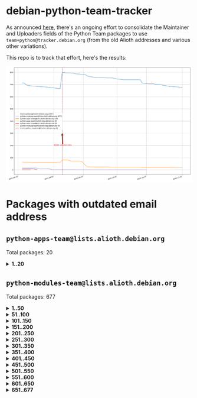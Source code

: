 # debian-python-team-tracker



As announced [here](https://lists.debian.org/debian-python/2021/08/msg00006.html), there's an ongoing effort to consolidate the Maintainer and Uploaders fields of the Python Team packages to use `team+python@tracker.debian.org` (from the old Alioth addresses and various other variations).



This repo is to track that effort, here's the results:



![Python team emails](images/python_team_emails.svg)


# Packages with outdated email address

## `python-apps-team@lists.alioth.debian.org`
Total packages: 20
<details>
<summary><b>1..20</b></summary>


| # | Package | Version |
| --- | --- | --- |
| 1 | [ctop](https://tracker.debian.org/ctop) | 1.0.0-2.1 |
| 2 | [cython](https://tracker.debian.org/cython) | 0.29.14-1 |
| 3 | [db2twitter](https://tracker.debian.org/db2twitter) | 0.6-1.1 |
| 4 | [dodgy](https://tracker.debian.org/dodgy) | 0.1.9-3 |
| 5 | [etm](https://tracker.debian.org/etm) | 3.2.30-1.1 |
| 6 | [firmware-microbit-micropython](https://tracker.debian.org/firmware-microbit-micropython) | 1.0.1-2 |
| 7 | [flatlatex](https://tracker.debian.org/flatlatex) | 0.8-1.1 |
| 8 | [freealchemist](https://tracker.debian.org/freealchemist) | 0.5-1.1 |
| 9 | [kanboard-cli](https://tracker.debian.org/kanboard-cli) | 0.0.2-1.1 |
| 10 | [lightyears](https://tracker.debian.org/lightyears) | 1.4-2 |
| 11 | [muttdown](https://tracker.debian.org/muttdown) | 0.3.4-1 |
| 12 | [pelican](https://tracker.debian.org/pelican) | 4.0.1+dfsg-1.1 |
| 13 | [pipenv](https://tracker.debian.org/pipenv) | 11.9.0-1.1 |
| 14 | [prospector](https://tracker.debian.org/prospector) | 1.1.7-2 |
| 15 | [pybik](https://tracker.debian.org/pybik) | 3.0-3.1 |
| 16 | [retweet](https://tracker.debian.org/retweet) | 0.10-1.1 |
| 17 | [sen](https://tracker.debian.org/sen) | 0.6.1-0.1 |
| 18 | [sinntp](https://tracker.debian.org/sinntp) | 1.6-1.2 |
| 19 | [smem](https://tracker.debian.org/smem) | 1.5-1.1 |
| 20 | [voltron](https://tracker.debian.org/voltron) | 0.1.7+git20200109-1.1 |
</details>

## `python-modules-team@lists.alioth.debian.org`
Total packages: 677
<details>
<summary><b>1..50</b></summary>


| # | Package | Version |
| --- | --- | --- |
| 1 | [anorack](https://tracker.debian.org/anorack) | 0.2.7-1 |
| 2 | [anosql](https://tracker.debian.org/anosql) | 1.0.1-1 |
| 3 | [appdirs](https://tracker.debian.org/appdirs) | 1.4.4-1 |
| 4 | [asn1crypto](https://tracker.debian.org/asn1crypto) | 1.4.0-1 |
| 5 | [astral](https://tracker.debian.org/astral) | 1.6.1-2 |
| 6 | [authres](https://tracker.debian.org/authres) | 1.2.0-2 |
| 7 | [automat](https://tracker.debian.org/automat) | 20.2.0-1 |
| 8 | [azure-cosmos-table-python](https://tracker.debian.org/azure-cosmos-table-python) | 1.0.5+git20191025-5 |
| 9 | [babelfish](https://tracker.debian.org/babelfish) | 0.5.4-3 |
| 10 | [bdist-nsi](https://tracker.debian.org/bdist-nsi) | 0.1.5-2 |
| 11 | [behave](https://tracker.debian.org/behave) | 1.2.6-3 |
| 12 | [bernhard](https://tracker.debian.org/bernhard) | 0.2.6-2 |
| 13 | [betamax](https://tracker.debian.org/betamax) | 0.8.1-2 |
| 14 | [bibtexparser](https://tracker.debian.org/bibtexparser) | 1.1.0+ds-3 |
| 15 | [binaryornot](https://tracker.debian.org/binaryornot) | 0.4.4+dfsg-4 |
| 16 | [bitstruct](https://tracker.debian.org/bitstruct) | 8.9.0-1 |
| 17 | [blessings](https://tracker.debian.org/blessings) | 1.6-3 |
| 18 | [case](https://tracker.debian.org/case) | 1.5.3+dfsg-3 |
| 19 | [celery-batches](https://tracker.debian.org/celery-batches) | 0.2-2 |
| 20 | [celery-haystack](https://tracker.debian.org/celery-haystack) | 0.10-4 |
| 21 | [cerealizer](https://tracker.debian.org/cerealizer) | 0.8.1-3 |
| 22 | [chardet](https://tracker.debian.org/chardet) | 4.0.0-1 |
| 23 | [chargebee-python](https://tracker.debian.org/chargebee-python) | 1.6.6-1 |
| 24 | [chargebee2-python](https://tracker.debian.org/chargebee2-python) | 2.7.3-1 |
| 25 | [circuits](https://tracker.debian.org/circuits) | 3.1.0+ds1-2 |
| 26 | [codicefiscale](https://tracker.debian.org/codicefiscale) | 0.9+ds0-2 |
| 27 | [colorclass](https://tracker.debian.org/colorclass) | 2.2.0-2.1 |
| 28 | [colorspacious](https://tracker.debian.org/colorspacious) | 1.1.2-2 |
| 29 | [commonmark](https://tracker.debian.org/commonmark) | 0.9.1-3 |
| 30 | [constantly](https://tracker.debian.org/constantly) | 15.1.0-2 |
| 31 | [contextlib2](https://tracker.debian.org/contextlib2) | 0.6.0.post1-1 |
| 32 | [cookiecutter](https://tracker.debian.org/cookiecutter) | 1.6.0-4 |
| 33 | [coreapi](https://tracker.debian.org/coreapi) | 2.3.3-4 |
| 34 | [coreschema](https://tracker.debian.org/coreschema) | 0.0.4-3 |
| 35 | [cov-core](https://tracker.debian.org/cov-core) | 1.15.0-3 |
| 36 | [cppy](https://tracker.debian.org/cppy) | 1.1.0-2 |
| 37 | [cram](https://tracker.debian.org/cram) | 0.7-4 |
| 38 | [cssutils](https://tracker.debian.org/cssutils) | 1.0.2-3 |
| 39 | [d2to1](https://tracker.debian.org/d2to1) | 0.2.12-2 |
| 40 | [deap](https://tracker.debian.org/deap) | 1.3.1-2 |
| 41 | [debiancontributors](https://tracker.debian.org/debiancontributors) | 0.7.8-2 |
| 42 | [devpi-common](https://tracker.debian.org/devpi-common) | 3.2.2-1.1 |
| 43 | [django-ajax-selects](https://tracker.debian.org/django-ajax-selects) | 1.7.0-3 |
| 44 | [django-anymail](https://tracker.debian.org/django-anymail) | 7.1.0-1 |
| 45 | [django-bitfield](https://tracker.debian.org/django-bitfield) | 1.9.6-2 |
| 46 | [django-countries](https://tracker.debian.org/django-countries) | 6.0-1 |
| 47 | [django-dirtyfields](https://tracker.debian.org/django-dirtyfields) | 1.3.1-2 |
| 48 | [django-downloadview](https://tracker.debian.org/django-downloadview) | 2.1.1-1 |
| 49 | [django-environ](https://tracker.debian.org/django-environ) | 0.4.4-2 |
| 50 | [django-filter](https://tracker.debian.org/django-filter) | 2.4.0-1 |
</details>
<details>
<summary><b>51..100</b></summary>

| # | Package | Version |
| --- | --- | --- |
| 51 | [django-hvad](https://tracker.debian.org/django-hvad) | 1.8.0-1.1 |
| 52 | [django-impersonate](https://tracker.debian.org/django-impersonate) | 1.5-1 |
| 53 | [django-js-reverse](https://tracker.debian.org/django-js-reverse) | 0.7.3-1.1 |
| 54 | [django-macaddress](https://tracker.debian.org/django-macaddress) | 1.5.0-2 |
| 55 | [django-markupfield](https://tracker.debian.org/django-markupfield) | 2.0.0-1 |
| 56 | [django-memoize](https://tracker.debian.org/django-memoize) | 2.2.0+dfsg-1 |
| 57 | [django-nose](https://tracker.debian.org/django-nose) | 1.4.6-2.1 |
| 58 | [django-notification](https://tracker.debian.org/django-notification) | 1.2.0-3 |
| 59 | [django-organizations](https://tracker.debian.org/django-organizations) | 1.1.2-1 |
| 60 | [django-pagination](https://tracker.debian.org/django-pagination) | 1.0.7-4 |
| 61 | [django-paintstore](https://tracker.debian.org/django-paintstore) | 0.2-4 |
| 62 | [django-picklefield](https://tracker.debian.org/django-picklefield) | 3.0.1-1 |
| 63 | [django-pipeline](https://tracker.debian.org/django-pipeline) | 1.6.14-3 |
| 64 | [django-q](https://tracker.debian.org/django-q) | 1.2.1-1 |
| 65 | [django-recurrence](https://tracker.debian.org/django-recurrence) | 1.10.3-1 |
| 66 | [django-redis-sessions](https://tracker.debian.org/django-redis-sessions) | 0.6.1-2 |
| 67 | [django-simple-redis-admin](https://tracker.debian.org/django-simple-redis-admin) | 1.4.0-2 |
| 68 | [django-stronghold](https://tracker.debian.org/django-stronghold) | 0.3.0+debian-2 |
| 69 | [django-webpack-loader](https://tracker.debian.org/django-webpack-loader) | 0.6.0-2 |
| 70 | [django-websocket-redis](https://tracker.debian.org/django-websocket-redis) | 0.4.7-2 |
| 71 | [django-wkhtmltopdf](https://tracker.debian.org/django-wkhtmltopdf) | 3.3.0-1 |
| 72 | [django-xmlrpc](https://tracker.debian.org/django-xmlrpc) | 0.1.8-2 |
| 73 | [djangorestframework-api-key](https://tracker.debian.org/djangorestframework-api-key) | 2.0.0-2 |
| 74 | [djangorestframework-filters](https://tracker.debian.org/djangorestframework-filters) | 1.0.0.dev0-1 |
| 75 | [dkimpy](https://tracker.debian.org/dkimpy) | 1.0.5-1 |
| 76 | [dnsdiag](https://tracker.debian.org/dnsdiag) | 1.7.0-1 |
| 77 | [dnspython](https://tracker.debian.org/dnspython) | 2.0.0-1 |
| 78 | [dockerpty](https://tracker.debian.org/dockerpty) | 0.4.1-2 |
| 79 | [dominate](https://tracker.debian.org/dominate) | 2.3.1-2 |
| 80 | [doublex](https://tracker.debian.org/doublex) | 1.9.2-1 |
| 81 | [drf-generators](https://tracker.debian.org/drf-generators) | 0.5.0-1 |
| 82 | [easyprocess](https://tracker.debian.org/easyprocess) | 0.2.5-2 |
| 83 | [elasticsearch-curator](https://tracker.debian.org/elasticsearch-curator) | 5.8.1-1 |
| 84 | [entrypoints](https://tracker.debian.org/entrypoints) | 0.3-3 |
| 85 | [enum34](https://tracker.debian.org/enum34) | 1.1.6-4 |
| 86 | [enzyme](https://tracker.debian.org/enzyme) | 0.4.1-2 |
| 87 | [exam](https://tracker.debian.org/exam) | 0.10.5-3 |
| 88 | [factory-boy](https://tracker.debian.org/factory-boy) | 2.11.1-3 |
| 89 | [faker](https://tracker.debian.org/faker) | 0.9.3-0.1 |
| 90 | [fakesleep](https://tracker.debian.org/fakesleep) | 0.1-2 |
| 91 | [fastchunking](https://tracker.debian.org/fastchunking) | 0.0.3-2 |
| 92 | [feedgenerator](https://tracker.debian.org/feedgenerator) | 1.9-2 |
| 93 | [flake8-polyfill](https://tracker.debian.org/flake8-polyfill) | 1.0.2-2 |
| 94 | [flask-api](https://tracker.debian.org/flask-api) | 1.1+dfsg-1.1 |
| 95 | [flask-assets](https://tracker.debian.org/flask-assets) | 2.0-1 |
| 96 | [flask-babelex](https://tracker.debian.org/flask-babelex) | 0.9.4-1 |
| 97 | [flask-bcrypt](https://tracker.debian.org/flask-bcrypt) | 0.7.1-2 |
| 98 | [flask-compress](https://tracker.debian.org/flask-compress) | 1.4.0-3 |
| 99 | [flask-gravatar](https://tracker.debian.org/flask-gravatar) | 0.4.2-2 |
| 100 | [flask-htmlmin](https://tracker.debian.org/flask-htmlmin) | 1.3.2-2 |
</details>
<details>
<summary><b>101..150</b></summary>

| # | Package | Version |
| --- | --- | --- |
| 101 | [flask-ldapconn](https://tracker.debian.org/flask-ldapconn) | 0.7.2-1.1 |
| 102 | [flask-limiter](https://tracker.debian.org/flask-limiter) | 1.0.1-2 |
| 103 | [flask-login](https://tracker.debian.org/flask-login) | 0.5.0-1 |
| 104 | [flask-mail](https://tracker.debian.org/flask-mail) | 0.9.1+dfsg1-1.1 |
| 105 | [flask-mongoengine](https://tracker.debian.org/flask-mongoengine) | 0.9.3-4 |
| 106 | [flask-multistatic](https://tracker.debian.org/flask-multistatic) | 1.0-2 |
| 107 | [flask-paranoid](https://tracker.debian.org/flask-paranoid) | 0.2.0-3.1 |
| 108 | [flask-script](https://tracker.debian.org/flask-script) | 2.0.6-2 |
| 109 | [flask-silk](https://tracker.debian.org/flask-silk) | 0.2-18 |
| 110 | [flask-wtf](https://tracker.debian.org/flask-wtf) | 0.14.3-1 |
| 111 | [flufl.bounce](https://tracker.debian.org/flufl.bounce) | 3.0.1-1 |
| 112 | [flufl.enum](https://tracker.debian.org/flufl.enum) | 4.1.1-3 |
| 113 | [flufl.i18n](https://tracker.debian.org/flufl.i18n) | 3.0.1-1 |
| 114 | [flufl.lock](https://tracker.debian.org/flufl.lock) | 5.0.1-1 |
| 115 | [flufl.password](https://tracker.debian.org/flufl.password) | 1.3-3 |
| 116 | [flufl.testing](https://tracker.debian.org/flufl.testing) | 0.7-2 |
| 117 | [gerritlib](https://tracker.debian.org/gerritlib) | 0.8.0-2 |
| 118 | [gmplot](https://tracker.debian.org/gmplot) | 1.2.0-2 |
| 119 | [gpxpy](https://tracker.debian.org/gpxpy) | 1.4.2-1 |
| 120 | [gtextfsm](https://tracker.debian.org/gtextfsm) | 1.1.0-2 |
| 121 | [gtts](https://tracker.debian.org/gtts) | 2.0.3-1 |
| 122 | [gtts-token](https://tracker.debian.org/gtts-token) | 1.1.3-1 |
| 123 | [guzzle-sphinx-theme](https://tracker.debian.org/guzzle-sphinx-theme) | 0.7.11-5 |
| 124 | [hachoir](https://tracker.debian.org/hachoir) | 3.1.0+dfsg-3 |
| 125 | [haproxy-log-analysis](https://tracker.debian.org/haproxy-log-analysis) | 2.0~b0-2 |
| 126 | [heapdict](https://tracker.debian.org/heapdict) | 1.0.1-1 |
| 127 | [hiro](https://tracker.debian.org/hiro) | 0.5-2 |
| 128 | [httpx](https://tracker.debian.org/httpx) | 0.16.1-1 |
| 129 | [hypothesis-auto](https://tracker.debian.org/hypothesis-auto) | 1.1.4-2 |
| 130 | [importmagic](https://tracker.debian.org/importmagic) | 0.1.7-2 |
| 131 | [inflection](https://tracker.debian.org/inflection) | 0.3.1-2 |
| 132 | [isodate](https://tracker.debian.org/isodate) | 0.6.0-2 |
| 133 | [itypes](https://tracker.debian.org/itypes) | 1.1.0-4 |
| 134 | [jaraco.itertools](https://tracker.debian.org/jaraco.itertools) | 2.0.1-4 |
| 135 | [javaproperties](https://tracker.debian.org/javaproperties) | 0.7.0-1 |
| 136 | [jinja2-time](https://tracker.debian.org/jinja2-time) | 0.2.0-2 |
| 137 | [jpy](https://tracker.debian.org/jpy) | 0.9.0-3 |
| 138 | [jpylyzer](https://tracker.debian.org/jpylyzer) | 2.0.0-3 |
| 139 | [json-tricks](https://tracker.debian.org/json-tricks) | 3.11.0-2 |
| 140 | [jsonhyperschema-codec](https://tracker.debian.org/jsonhyperschema-codec) | 1.0.3-2 |
| 141 | [jsonpickle](https://tracker.debian.org/jsonpickle) | 1.2-1 |
| 142 | [junos-eznc](https://tracker.debian.org/junos-eznc) | 2.1.7-3 |
| 143 | [jupyter-sphinx-theme](https://tracker.debian.org/jupyter-sphinx-theme) | 0.0.6+ds1-10 |
| 144 | [kitchen](https://tracker.debian.org/kitchen) | 1.2.6-2 |
| 145 | [kivy](https://tracker.debian.org/kivy) | 1.11.0-2 |
| 146 | [lazr.delegates](https://tracker.debian.org/lazr.delegates) | 2.0.3-2 |
| 147 | [lazr.smtptest](https://tracker.debian.org/lazr.smtptest) | 2.0.3-2 |
| 148 | [lexicon](https://tracker.debian.org/lexicon) | 3.3.17-1 |
| 149 | [libthumbor](https://tracker.debian.org/libthumbor) | 1.3.3-2 |
| 150 | [logilab-constraint](https://tracker.debian.org/logilab-constraint) | 0.6.0-2 |
</details>
<details>
<summary><b>151..200</b></summary>

| # | Package | Version |
| --- | --- | --- |
| 151 | [mako](https://tracker.debian.org/mako) | 1.1.3+ds1-2 |
| 152 | [manuel](https://tracker.debian.org/manuel) | 1.10.1-2 |
| 153 | [markupsafe](https://tracker.debian.org/markupsafe) | 1.1.1-1 |
| 154 | [mercurial-extension-utils](https://tracker.debian.org/mercurial-extension-utils) | 1.5.1-1 |
| 155 | [mercurial-extension-utils](https://tracker.debian.org/mercurial-extension-utils) | 1.5.1-3 |
| 156 | [mercurial-keyring](https://tracker.debian.org/mercurial-keyring) | 1.3.1-3 |
| 157 | [microsoft-authentication-extensions-for-python](https://tracker.debian.org/microsoft-authentication-extensions-for-python) | 0.3.0-1 |
| 158 | [milksnake](https://tracker.debian.org/milksnake) | 0.1.5-1 |
| 159 | [mimerender](https://tracker.debian.org/mimerender) | 0.6.0-2 |
| 160 | [mmllib](https://tracker.debian.org/mmllib) | 0.3.0.post1-2 |
| 161 | [mockldap](https://tracker.debian.org/mockldap) | 0.3.0-4 |
| 162 | [modernize](https://tracker.debian.org/modernize) | 0.7-2 |
| 163 | [moksha.common](https://tracker.debian.org/moksha.common) | 1.2.5-4 |
| 164 | [more-itertools](https://tracker.debian.org/more-itertools) | 4.2.0-3 |
| 165 | [mrtparse](https://tracker.debian.org/mrtparse) | 1.6-2 |
| 166 | [musicbrainzngs](https://tracker.debian.org/musicbrainzngs) | 0.7.1-2 |
| 167 | [mutagen](https://tracker.debian.org/mutagen) | 1.45.1-2 |
| 168 | [mwic](https://tracker.debian.org/mwic) | 0.7.8-1 |
| 169 | [mysql-connector-python](https://tracker.debian.org/mysql-connector-python) | 8.0.15-2 |
| 170 | [nb2plots](https://tracker.debian.org/nb2plots) | 0.6-2 |
| 171 | [netmiko](https://tracker.debian.org/netmiko) | 2.4.2-1 |
| 172 | [networkx](https://tracker.debian.org/networkx) | 2.5+ds-2 |
| 173 | [nose](https://tracker.debian.org/nose) | 1.3.7-6 |
| 174 | [nose2](https://tracker.debian.org/nose2) | 0.9.2-1 |
| 175 | [nose2-cov](https://tracker.debian.org/nose2-cov) | 1.0a4-3 |
| 176 | [ntplib](https://tracker.debian.org/ntplib) | 0.3.3-2 |
| 177 | [numpy-stl](https://tracker.debian.org/numpy-stl) | 2.9.0-1 |
| 178 | [numpydoc](https://tracker.debian.org/numpydoc) | 1.1.0-3 |
| 179 | [obsub](https://tracker.debian.org/obsub) | 0.2-4 |
| 180 | [okasha](https://tracker.debian.org/okasha) | 0.2.4-4 |
| 181 | [overpass](https://tracker.debian.org/overpass) | 0.7-1 |
| 182 | [pastescript](https://tracker.debian.org/pastescript) | 2.0.2-4 |
| 183 | [pcapy](https://tracker.debian.org/pcapy) | 0.11.4-2 |
| 184 | [pdfkit](https://tracker.debian.org/pdfkit) | 0.6.1-2 |
| 185 | [pep8](https://tracker.debian.org/pep8) | 1.7.1-9 |
| 186 | [pep8-naming](https://tracker.debian.org/pep8-naming) | 0.10.0-1 |
| 187 | [pg8000](https://tracker.debian.org/pg8000) | 1.10.6-2 |
| 188 | [pidcat](https://tracker.debian.org/pidcat) | 2.1.0-4 |
| 189 | [pilkit](https://tracker.debian.org/pilkit) | 2.0-3 |
| 190 | [plastex](https://tracker.debian.org/plastex) | 2.1-2 |
| 191 | [ply](https://tracker.debian.org/ply) | 3.11-4 |
| 192 | [portio](https://tracker.debian.org/portio) | 0.5-4 |
| 193 | [postgresfixture](https://tracker.debian.org/postgresfixture) | 0.4.2-1 |
| 194 | [power](https://tracker.debian.org/power) | 1.4+dfsg-4 |
| 195 | [pprintpp](https://tracker.debian.org/pprintpp) | 0.4.0-2 |
| 196 | [preggy](https://tracker.debian.org/preggy) | 1.4.4-1 |
| 197 | [prettytable](https://tracker.debian.org/prettytable) | 0.7.2-5 |
| 198 | [proxmoxer](https://tracker.debian.org/proxmoxer) | 1.0.3-2 |
| 199 | [ptable](https://tracker.debian.org/ptable) | 0.9.2-2 |
| 200 | [py-macaroon-bakery](https://tracker.debian.org/py-macaroon-bakery) | 1.3.1-1 |
</details>
<details>
<summary><b>201..250</b></summary>

| # | Package | Version |
| --- | --- | --- |
| 201 | [py-radix](https://tracker.debian.org/py-radix) | 0.10.0-3 |
| 202 | [py3dns](https://tracker.debian.org/py3dns) | 3.2.1-1 |
| 203 | [pyasn1](https://tracker.debian.org/pyasn1) | 0.4.8-1 |
| 204 | [pybindgen](https://tracker.debian.org/pybindgen) | 0.20.0+dfsg1-2 |
| 205 | [pycairo](https://tracker.debian.org/pycairo) | 1.16.2-3 |
| 206 | [pycairo](https://tracker.debian.org/pycairo) | 1.16.2-4 |
| 207 | [pycallgraph](https://tracker.debian.org/pycallgraph) | 1.1.3-1.2 |
| 208 | [pycares](https://tracker.debian.org/pycares) | 3.1.1-1 |
| 209 | [pycifrw](https://tracker.debian.org/pycifrw) | 4.4-2 |
| 210 | [pyclamd](https://tracker.debian.org/pyclamd) | 0.4.0-2 |
| 211 | [pycodestyle](https://tracker.debian.org/pycodestyle) | 2.6.0-1 |
| 212 | [pycparser](https://tracker.debian.org/pycparser) | 2.20-3 |
| 213 | [pycryptodome](https://tracker.debian.org/pycryptodome) | 3.9.7+dfsg1-1 |
| 214 | [pycxx](https://tracker.debian.org/pycxx) | 7.1.4-0.1 |
| 215 | [pydbus](https://tracker.debian.org/pydbus) | 0.6.0-4 |
| 216 | [pydenticon](https://tracker.debian.org/pydenticon) | 0.3.1-2 |
| 217 | [pydispatcher](https://tracker.debian.org/pydispatcher) | 2.0.5-2 |
| 218 | [pydle](https://tracker.debian.org/pydle) | 0.9.4-2 |
| 219 | [pyeapi](https://tracker.debian.org/pyeapi) | 0.8.1-2 |
| 220 | [pyee](https://tracker.debian.org/pyee) | 7.0.2-1 |
| 221 | [pyenchant](https://tracker.debian.org/pyenchant) | 3.2.0-1 |
| 222 | [pyfg](https://tracker.debian.org/pyfg) | 0.50-2 |
| 223 | [pyfiglet](https://tracker.debian.org/pyfiglet) | 0.8.0+dfsg-1 |
| 224 | [pyfribidi](https://tracker.debian.org/pyfribidi) | 0.12.0+repack-7 |
| 225 | [pygame](https://tracker.debian.org/pygame) | 1.9.6+dfsg-2 |
| 226 | [pygeoif](https://tracker.debian.org/pygeoif) | 0.7-2 |
| 227 | [pygithub](https://tracker.debian.org/pygithub) | 1.43.7-1 |
| 228 | [pygments](https://tracker.debian.org/pygments) | 2.3.1+dfsg-3 |
| 229 | [pygtail](https://tracker.debian.org/pygtail) | 0.6.1-2 |
| 230 | [pygtkspellcheck](https://tracker.debian.org/pygtkspellcheck) | 4.0.5-2 |
| 231 | [pyhamcrest](https://tracker.debian.org/pyhamcrest) | 1.9.0-3 |
| 232 | [pyinotify](https://tracker.debian.org/pyinotify) | 0.9.6-1.3 |
| 233 | [pyiosxr](https://tracker.debian.org/pyiosxr) | 0.52-1.1 |
| 234 | [pyjavaproperties](https://tracker.debian.org/pyjavaproperties) | 0.7-2 |
| 235 | [pyjokes](https://tracker.debian.org/pyjokes) | 0.5.0-3 |
| 236 | [pykcs11](https://tracker.debian.org/pykcs11) | 1.5.10-1 |
| 237 | [pylama](https://tracker.debian.org/pylama) | 7.4.3-3 |
| 238 | [pylibmc](https://tracker.debian.org/pylibmc) | 1.5.2-3 |
| 239 | [pylint-celery](https://tracker.debian.org/pylint-celery) | 0.3-5 |
| 240 | [pylint-common](https://tracker.debian.org/pylint-common) | 0.2.5-4 |
| 241 | [pylint-django](https://tracker.debian.org/pylint-django) | 2.0.13-1 |
| 242 | [pylint-flask](https://tracker.debian.org/pylint-flask) | 0.5-4 |
| 243 | [pylint-plugin-utils](https://tracker.debian.org/pylint-plugin-utils) | 0.6-1 |
| 244 | [pymacs](https://tracker.debian.org/pymacs) | 0.25-3 |
| 245 | [pymilter](https://tracker.debian.org/pymilter) | 1.0.4-2 |
| 246 | [pymodbus](https://tracker.debian.org/pymodbus) | 2.1.0+dfsg-2 |
| 247 | [pymssql](https://tracker.debian.org/pymssql) | 2.1.4+dfsg-3 |
| 248 | [pynag](https://tracker.debian.org/pynag) | 1.1.2+dfsg-2 |
| 249 | [pynliner](https://tracker.debian.org/pynliner) | 0.8.0-2 |
| 250 | [pyopengl](https://tracker.debian.org/pyopengl) | 3.1.5+dfsg-1 |
</details>
<details>
<summary><b>251..300</b></summary>

| # | Package | Version |
| --- | --- | --- |
| 251 | [pypandoc](https://tracker.debian.org/pypandoc) | 1.5+ds0-1 |
| 252 | [pyparsing](https://tracker.debian.org/pyparsing) | 2.4.7-1 |
| 253 | [pyphen](https://tracker.debian.org/pyphen) | 0.9.5-3 |
| 254 | [pyprind](https://tracker.debian.org/pyprind) | 2.11.2-2 |
| 255 | [pyquery](https://tracker.debian.org/pyquery) | 1.2.9-4 |
| 256 | [pyrad](https://tracker.debian.org/pyrad) | 2.1-2 |
| 257 | [pyrsistent](https://tracker.debian.org/pyrsistent) | 0.15.5-1 |
| 258 | [pysimplesoap](https://tracker.debian.org/pysimplesoap) | 1.16.2-3 |
| 259 | [pysmi](https://tracker.debian.org/pysmi) | 0.3.2-2 |
| 260 | [pysodium](https://tracker.debian.org/pysodium) | 0.7.0-2 |
| 261 | [pyspf](https://tracker.debian.org/pyspf) | 2.0.14-2 |
| 262 | [pysrt](https://tracker.debian.org/pysrt) | 1.0.1-2 |
| 263 | [pyssim](https://tracker.debian.org/pyssim) | 0.2-2 |
| 264 | [pystemd](https://tracker.debian.org/pystemd) | 0.7.0-4 |
| 265 | [pysubnettree](https://tracker.debian.org/pysubnettree) | 0.33-1 |
| 266 | [pytaglib](https://tracker.debian.org/pytaglib) | 0.3.6+dfsg-2 |
| 267 | [pytds](https://tracker.debian.org/pytds) | 1.10.0-1 |
| 268 | [pytest-arraydiff](https://tracker.debian.org/pytest-arraydiff) | 0.3-1 |
| 269 | [pytest-bdd](https://tracker.debian.org/pytest-bdd) | 3.2.1-1 |
| 270 | [pytest-cookies](https://tracker.debian.org/pytest-cookies) | 0.4.0-1 |
| 271 | [pytest-django](https://tracker.debian.org/pytest-django) | 3.5.1-1 |
| 272 | [pytest-expect](https://tracker.debian.org/pytest-expect) | 1.1.0-2 |
| 273 | [pytest-forked](https://tracker.debian.org/pytest-forked) | 1.3.0-1 |
| 274 | [pytest-httpbin](https://tracker.debian.org/pytest-httpbin) | 1.0.0-2 |
| 275 | [pytest-instafail](https://tracker.debian.org/pytest-instafail) | 0.4.2-1 |
| 276 | [pytest-remotedata](https://tracker.debian.org/pytest-remotedata) | 0.3.2-1 |
| 277 | [pytest-runner](https://tracker.debian.org/pytest-runner) | 2.11.1-1.2 |
| 278 | [pytest-sugar](https://tracker.debian.org/pytest-sugar) | 0.9.4-1 |
| 279 | [pytest-tornado](https://tracker.debian.org/pytest-tornado) | 0.8.1-1 |
| 280 | [pytest-vcr](https://tracker.debian.org/pytest-vcr) | 1.0.2-2 |
| 281 | [pytest-xvfb](https://tracker.debian.org/pytest-xvfb) | 1.2.0-1 |
| 282 | [python-activipy](https://tracker.debian.org/python-activipy) | 0.1-7 |
| 283 | [python-adal](https://tracker.debian.org/python-adal) | 1.2.2-1 |
| 284 | [python-agate](https://tracker.debian.org/python-agate) | 1.6.1-1 |
| 285 | [python-agate-excel](https://tracker.debian.org/python-agate-excel) | 0.2.3-1 |
| 286 | [python-aiohttp-security](https://tracker.debian.org/python-aiohttp-security) | 0.4.0-2 |
| 287 | [python-aiohttp-session](https://tracker.debian.org/python-aiohttp-session) | 2.9.0-2 |
| 288 | [python-aioinflux](https://tracker.debian.org/python-aioinflux) | 0.9.0-2 |
| 289 | [python-aiomeasures](https://tracker.debian.org/python-aiomeasures) | 0.5.14-3 |
| 290 | [python-amqplib](https://tracker.debian.org/python-amqplib) | 1.0.2-2 |
| 291 | [python-anyjson](https://tracker.debian.org/python-anyjson) | 0.3.3-2 |
| 292 | [python-apptools](https://tracker.debian.org/python-apptools) | 4.5.0-1.1 |
| 293 | [python-aptly](https://tracker.debian.org/python-aptly) | 0.12.10-2 |
| 294 | [python-args](https://tracker.debian.org/python-args) | 0.1.0-3 |
| 295 | [python-arpy](https://tracker.debian.org/python-arpy) | 1.1.1-4 |
| 296 | [python-astor](https://tracker.debian.org/python-astor) | 0.8.1-1 |
| 297 | [python-async-timeout](https://tracker.debian.org/python-async-timeout) | 3.0.1-1.1 |
| 298 | [python-azure-devtools](https://tracker.debian.org/python-azure-devtools) | 1.2.0-1 |
| 299 | [python-base58](https://tracker.debian.org/python-base58) | 1.0.3-1.1 |
| 300 | [python-bcdoc](https://tracker.debian.org/python-bcdoc) | 0.16.0-2 |
</details>
<details>
<summary><b>301..350</b></summary>

| # | Package | Version |
| --- | --- | --- |
| 301 | [python-bioblend](https://tracker.debian.org/python-bioblend) | 0.7.0-3 |
| 302 | [python-bitbucket-api](https://tracker.debian.org/python-bitbucket-api) | 0.5.0-3 |
| 303 | [python-box](https://tracker.debian.org/python-box) | 3.4.6-2 |
| 304 | [python-btrees](https://tracker.debian.org/python-btrees) | 4.3.1-2 |
| 305 | [python-cachecontrol](https://tracker.debian.org/python-cachecontrol) | 0.12.6-1 |
| 306 | [python-can](https://tracker.debian.org/python-can) | 3.3.2.final~github-2 |
| 307 | [python-cement](https://tracker.debian.org/python-cement) | 2.10.0-2 |
| 308 | [python-cerberus](https://tracker.debian.org/python-cerberus) | 1.3.2-1 |
| 309 | [python-click-log](https://tracker.debian.org/python-click-log) | 0.2.1-2 |
| 310 | [python-click-threading](https://tracker.debian.org/python-click-threading) | 0.4.4-2 |
| 311 | [python-clint](https://tracker.debian.org/python-clint) | 0.5.1-3 |
| 312 | [python-cluster](https://tracker.debian.org/python-cluster) | 1.3.3-3 |
| 313 | [python-cmarkgfm](https://tracker.debian.org/python-cmarkgfm) | 0.4.2-1 |
| 314 | [python-coloredlogs](https://tracker.debian.org/python-coloredlogs) | 7.3-2 |
| 315 | [python-colour](https://tracker.debian.org/python-colour) | 0.1.5-2 |
| 316 | [python-commentjson](https://tracker.debian.org/python-commentjson) | 0.8.3-2 |
| 317 | [python-consul](https://tracker.debian.org/python-consul) | 0.7.1-1.1 |
| 318 | [python-cookies](https://tracker.debian.org/python-cookies) | 2.2.1-3 |
| 319 | [python-cpuinfo](https://tracker.debian.org/python-cpuinfo) | 5.0.0-2 |
| 320 | [python-crcmod](https://tracker.debian.org/python-crcmod) | 1.7+dfsg-2 |
| 321 | [python-cs](https://tracker.debian.org/python-cs) | 2.7.1-1 |
| 322 | [python-cssselect2](https://tracker.debian.org/python-cssselect2) | 0.3.0-1 |
| 323 | [python-cycler](https://tracker.debian.org/python-cycler) | 0.10.0-3 |
| 324 | [python-daiquiri](https://tracker.debian.org/python-daiquiri) | 1.6.0-1 |
| 325 | [python-dbfread](https://tracker.debian.org/python-dbfread) | 2.0.7-3 |
| 326 | [python-decorator](https://tracker.debian.org/python-decorator) | 4.4.2-2 |
| 327 | [python-demjson](https://tracker.debian.org/python-demjson) | 2.2.4-5 |
| 328 | [python-diaspy](https://tracker.debian.org/python-diaspy) | 0.6.0-2 |
| 329 | [python-dict2xml](https://tracker.debian.org/python-dict2xml) | 1.7.0-1 |
| 330 | [python-dictobj](https://tracker.debian.org/python-dictobj) | 0.4-4 |
| 331 | [python-distro](https://tracker.debian.org/python-distro) | 1.5.0-1 |
| 332 | [python-distutils-extra](https://tracker.debian.org/python-distutils-extra) | 2.45 |
| 333 | [python-django-braces](https://tracker.debian.org/python-django-braces) | 1.14.0-1 |
| 334 | [python-django-casclient](https://tracker.debian.org/python-django-casclient) | 1.5.3-1 |
| 335 | [python-django-dbconn-retry](https://tracker.debian.org/python-django-dbconn-retry) | 0.1.5-1.1 |
| 336 | [python-django-etcd-settings](https://tracker.debian.org/python-django-etcd-settings) | 0.1.13+dfsg-3 |
| 337 | [python-django-gravatar2](https://tracker.debian.org/python-django-gravatar2) | 1.4.4-2 |
| 338 | [python-django-jsonfield](https://tracker.debian.org/python-django-jsonfield) | 1.4.0-2 |
| 339 | [python-django-push-notifications](https://tracker.debian.org/python-django-push-notifications) | 1.4.1-1 |
| 340 | [python-django-rest-hooks](https://tracker.debian.org/python-django-rest-hooks) | 1.6.0-1.1 |
| 341 | [python-django-simple-history](https://tracker.debian.org/python-django-simple-history) | 2.7.0-1.1 |
| 342 | [python-django-split-settings](https://tracker.debian.org/python-django-split-settings) | 0.3.0-2 |
| 343 | [python-dnslib](https://tracker.debian.org/python-dnslib) | 0.9.14-1 |
| 344 | [python-docutils](https://tracker.debian.org/python-docutils) | 0.16+dfsg-2 |
| 345 | [python-doubleratchet](https://tracker.debian.org/python-doubleratchet) | 0.6.0-2 |
| 346 | [python-dpkt](https://tracker.debian.org/python-dpkt) | 1.9.2-2 |
| 347 | [python-easywebdav](https://tracker.debian.org/python-easywebdav) | 1.2.0-8 |
| 348 | [python-enable](https://tracker.debian.org/python-enable) | 4.8.1-1 |
| 349 | [python-envisage](https://tracker.debian.org/python-envisage) | 4.9.0-2.1 |
| 350 | [python-envparse](https://tracker.debian.org/python-envparse) | 0.2.0-2 |
</details>
<details>
<summary><b>351..400</b></summary>

| # | Package | Version |
| --- | --- | --- |
| 351 | [python-envs](https://tracker.debian.org/python-envs) | 1.2.6-1.1 |
| 352 | [python-epc](https://tracker.debian.org/python-epc) | 0.0.5-3 |
| 353 | [python-etcd](https://tracker.debian.org/python-etcd) | 0.4.5-2 |
| 354 | [python-ethtool](https://tracker.debian.org/python-ethtool) | 0.14-3 |
| 355 | [python-ewmh](https://tracker.debian.org/python-ewmh) | 0.1.6-2 |
| 356 | [python-exchangelib](https://tracker.debian.org/python-exchangelib) | 3.2.0-1 |
| 357 | [python-exotel](https://tracker.debian.org/python-exotel) | 0.1.5-2 |
| 358 | [python-fastimport](https://tracker.debian.org/python-fastimport) | 0.9.8-5 |
| 359 | [python-feather-format](https://tracker.debian.org/python-feather-format) | 0.3.1+dfsg1-4 |
| 360 | [python-flaky](https://tracker.debian.org/python-flaky) | 3.7.0-1 |
| 361 | [python-flask-jwt-extended](https://tracker.debian.org/python-flask-jwt-extended) | 3.24.1-2 |
| 362 | [python-flask-marshmallow](https://tracker.debian.org/python-flask-marshmallow) | 0.10.1-4 |
| 363 | [python-flask-seeder](https://tracker.debian.org/python-flask-seeder) | 0.1~a2-2 |
| 364 | [python-ftputil](https://tracker.debian.org/python-ftputil) | 3.4-3 |
| 365 | [python-fudge](https://tracker.debian.org/python-fudge) | 1.1.0-2 |
| 366 | [python-gammu](https://tracker.debian.org/python-gammu) | 2.12-2 |
| 367 | [python-genty](https://tracker.debian.org/python-genty) | 1.3.2-1 |
| 368 | [python-geoip](https://tracker.debian.org/python-geoip) | 1.3.2-3 |
| 369 | [python-geoip2](https://tracker.debian.org/python-geoip2) | 2.9.0+dfsg1-2 |
| 370 | [python-getdns](https://tracker.debian.org/python-getdns) | 1.0.0~b1-2 |
| 371 | [python-gflags](https://tracker.debian.org/python-gflags) | 1.5.1-7 |
| 372 | [python-glob2](https://tracker.debian.org/python-glob2) | 0.5-3 |
| 373 | [python-gmpy2](https://tracker.debian.org/python-gmpy2) | 2.1.0~b5-0.1 |
| 374 | [python-gntp](https://tracker.debian.org/python-gntp) | 1.0.3-2 |
| 375 | [python-gnupg](https://tracker.debian.org/python-gnupg) | 0.4.6-1 |
| 376 | [python-guizero](https://tracker.debian.org/python-guizero) | 1.1.0+dfsg1-2 |
| 377 | [python-hashids](https://tracker.debian.org/python-hashids) | 1.3.1-1 |
| 378 | [python-hidapi](https://tracker.debian.org/python-hidapi) | 0.9.0.post3-2 |
| 379 | [python-hiredis](https://tracker.debian.org/python-hiredis) | 1.0.1-1 |
| 380 | [python-hpilo](https://tracker.debian.org/python-hpilo) | 4.3-3 |
| 381 | [python-html2text](https://tracker.debian.org/python-html2text) | 2020.1.16-1 |
| 382 | [python-http-parser](https://tracker.debian.org/python-http-parser) | 0.9.0-1 |
| 383 | [python-httptools](https://tracker.debian.org/python-httptools) | 0.1.1-1 |
| 384 | [python-ibm-cloud-sdk-core](https://tracker.debian.org/python-ibm-cloud-sdk-core) | 1.6.2-1 |
| 385 | [python-icalendar](https://tracker.debian.org/python-icalendar) | 4.0.3-4 |
| 386 | [python-idna](https://tracker.debian.org/python-idna) | 2.10-1 |
| 387 | [python-imagesize](https://tracker.debian.org/python-imagesize) | 1.2.0-2 |
| 388 | [python-iniparse](https://tracker.debian.org/python-iniparse) | 0.4-3 |
| 389 | [python-ipaddr](https://tracker.debian.org/python-ipaddr) | 2.2.0-4 |
| 390 | [python-ipaddress](https://tracker.debian.org/python-ipaddress) | 1.0.23-1 |
| 391 | [python-ipfix](https://tracker.debian.org/python-ipfix) | 0.9.7-2 |
| 392 | [python-irodsclient](https://tracker.debian.org/python-irodsclient) | 0.8.1-2 |
| 393 | [python-isc-dhcp-leases](https://tracker.debian.org/python-isc-dhcp-leases) | 0.9.1-2 |
| 394 | [python-iso3166](https://tracker.debian.org/python-iso3166) | 0.8.git20170319-2 |
| 395 | [python-isoweek](https://tracker.debian.org/python-isoweek) | 1.3.3-3 |
| 396 | [python-jmespath](https://tracker.debian.org/python-jmespath) | 0.10.0-1 |
| 397 | [python-jsonrpc](https://tracker.debian.org/python-jsonrpc) | 1.13.0-1 |
| 398 | [python-junit-xml](https://tracker.debian.org/python-junit-xml) | 1.9-1 |
| 399 | [python-kanboard](https://tracker.debian.org/python-kanboard) | 1.0.1-1.1 |
| 400 | [python-keepalive](https://tracker.debian.org/python-keepalive) | 0.5-2 |
</details>
<details>
<summary><b>401..450</b></summary>

| # | Package | Version |
| --- | --- | --- |
| 401 | [python-keyring](https://tracker.debian.org/python-keyring) | 18.0.1-2 |
| 402 | [python-langdetect](https://tracker.debian.org/python-langdetect) | 1.0.7-4 |
| 403 | [python-ldap](https://tracker.debian.org/python-ldap) | 3.2.0-4 |
| 404 | [python-ldapdomaindump](https://tracker.debian.org/python-ldapdomaindump) | 0.9.3-1 |
| 405 | [python-leather](https://tracker.debian.org/python-leather) | 0.3.3-1.1 |
| 406 | [python-libguess](https://tracker.debian.org/python-libguess) | 1.1-4 |
| 407 | [python-logfury](https://tracker.debian.org/python-logfury) | 0.1.2-4 |
| 408 | [python-lupa](https://tracker.debian.org/python-lupa) | 1.9+dfsg-1 |
| 409 | [python-lzo](https://tracker.debian.org/python-lzo) | 1.12-3 |
| 410 | [python-mailer](https://tracker.debian.org/python-mailer) | 0.8.1-4 |
| 411 | [python-marshmallow-sqlalchemy](https://tracker.debian.org/python-marshmallow-sqlalchemy) | 0.19.0-1 |
| 412 | [python-mastodon](https://tracker.debian.org/python-mastodon) | 1.5.1-1 |
| 413 | [python-mbed-host-tests](https://tracker.debian.org/python-mbed-host-tests) | 1.4.4-3 |
| 414 | [python-mbed-ls](https://tracker.debian.org/python-mbed-ls) | 1.6.2+dfsg-3 |
| 415 | [python-mccabe](https://tracker.debian.org/python-mccabe) | 0.6.1-3 |
| 416 | [python-measurement](https://tracker.debian.org/python-measurement) | 2.0.1-2 |
| 417 | [python-mechanize](https://tracker.debian.org/python-mechanize) | 1:0.4.5-2 |
| 418 | [python-meld3](https://tracker.debian.org/python-meld3) | 1.0.2-3 |
| 419 | [python-mnemonic](https://tracker.debian.org/python-mnemonic) | 0.19-1 |
| 420 | [python-model-mommy](https://tracker.debian.org/python-model-mommy) | 1.6.0-2 |
| 421 | [python-morris](https://tracker.debian.org/python-morris) | 1.2-2 |
| 422 | [python-mpegdash](https://tracker.debian.org/python-mpegdash) | 0.2.0-1 |
| 423 | [python-mpv](https://tracker.debian.org/python-mpv) | 0.5.2-1 |
| 424 | [python-msrestazure](https://tracker.debian.org/python-msrestazure) | 0.6.2-1 |
| 425 | [python-multidict](https://tracker.debian.org/python-multidict) | 5.1.0-1 |
| 426 | [python-munch](https://tracker.debian.org/python-munch) | 2.3.2-2 |
| 427 | [python-murmurhash](https://tracker.debian.org/python-murmurhash) | 1.0.2-1 |
| 428 | [python-nacl](https://tracker.debian.org/python-nacl) | 1.4.0-1 |
| 429 | [python-nine](https://tracker.debian.org/python-nine) | 1.1.0-1 |
| 430 | [python-noise](https://tracker.debian.org/python-noise) | 1.2.3-3 |
| 431 | [python-notify2](https://tracker.debian.org/python-notify2) | 0.3-4 |
| 432 | [python-ntlm-auth](https://tracker.debian.org/python-ntlm-auth) | 1.4.0-1 |
| 433 | [python-oauth](https://tracker.debian.org/python-oauth) | 1.0.1-6 |
| 434 | [python-odf](https://tracker.debian.org/python-odf) | 1.4.1-1 |
| 435 | [python-offtrac](https://tracker.debian.org/python-offtrac) | 0.1.0-2.1 |
| 436 | [python-ofxclient](https://tracker.debian.org/python-ofxclient) | 2.0.4-2 |
| 437 | [python-opcua](https://tracker.debian.org/python-opcua) | 0.98.11-1 |
| 438 | [python-openid-cla](https://tracker.debian.org/python-openid-cla) | 1.2-2 |
| 439 | [python-openid-teams](https://tracker.debian.org/python-openid-teams) | 1.2-2 |
| 440 | [python-openidc-client](https://tracker.debian.org/python-openidc-client) | 0.6.0-1.1 |
| 441 | [python-opentimestamps](https://tracker.debian.org/python-opentimestamps) | 0.4.1-1 |
| 442 | [python-padme](https://tracker.debian.org/python-padme) | 1.1.1-3 |
| 443 | [python-pampy](https://tracker.debian.org/python-pampy) | 1.8.4-2 |
| 444 | [python-pamqp](https://tracker.debian.org/python-pamqp) | 2.3.0-2 |
| 445 | [python-parse-type](https://tracker.debian.org/python-parse-type) | 0.3.4-3 |
| 446 | [python-path-and-address](https://tracker.debian.org/python-path-and-address) | 2.0.1-2 |
| 447 | [python-pathtools](https://tracker.debian.org/python-pathtools) | 0.1.2-4 |
| 448 | [python-paypal](https://tracker.debian.org/python-paypal) | 1.2.5-3 |
| 449 | [python-peakutils](https://tracker.debian.org/python-peakutils) | 1.3.3+ds-2 |
| 450 | [python-pem](https://tracker.debian.org/python-pem) | 19.1.0-1 |
</details>
<details>
<summary><b>451..500</b></summary>

| # | Package | Version |
| --- | --- | --- |
| 451 | [python-persistent](https://tracker.debian.org/python-persistent) | 4.6.4-0.2 |
| 452 | [python-pex](https://tracker.debian.org/python-pex) | 1.1.14-3.1 |
| 453 | [python-pgbouncer](https://tracker.debian.org/python-pgbouncer) | 0.0.9-3 |
| 454 | [python-pgpdump](https://tracker.debian.org/python-pgpdump) | 1.5-2 |
| 455 | [python-pgspecial](https://tracker.debian.org/python-pgspecial) | 1.11.10+dfsg1-1 |
| 456 | [python-phonenumbers](https://tracker.debian.org/python-phonenumbers) | 8.12.1-1 |
| 457 | [python-picklable-itertools](https://tracker.debian.org/python-picklable-itertools) | 0.1.1-3 |
| 458 | [python-pika](https://tracker.debian.org/python-pika) | 0.11.0-5 |
| 459 | [python-pkginfo](https://tracker.debian.org/python-pkginfo) | 1.4.2-3 |
| 460 | [python-plac](https://tracker.debian.org/python-plac) | 0.9.6-1.1 |
| 461 | [python-plaster](https://tracker.debian.org/python-plaster) | 1.0-2 |
| 462 | [python-plaster-pastedeploy](https://tracker.debian.org/python-plaster-pastedeploy) | 0.5-3 |
| 463 | [python-prctl](https://tracker.debian.org/python-prctl) | 1.7-2 |
| 464 | [python-preshed](https://tracker.debian.org/python-preshed) | 3.0.2-1 |
| 465 | [python-pretend](https://tracker.debian.org/python-pretend) | 1.0.9-1 |
| 466 | [python-prettylog](https://tracker.debian.org/python-prettylog) | 0.1.0-2 |
| 467 | [python-priority](https://tracker.debian.org/python-priority) | 1.3.0-3 |
| 468 | [python-progress](https://tracker.debian.org/python-progress) | 1.5-1 |
| 469 | [python-progressbar](https://tracker.debian.org/python-progressbar) | 2.5-2 |
| 470 | [python-protego](https://tracker.debian.org/python-protego) | 0.1.16+dfsg-2 |
| 471 | [python-prov](https://tracker.debian.org/python-prov) | 1.5.2-2 |
| 472 | [python-pskc](https://tracker.debian.org/python-pskc) | 1.1-3 |
| 473 | [python-publicsuffix2](https://tracker.debian.org/python-publicsuffix2) | 2.20191221-2 |
| 474 | [python-py-zipkin](https://tracker.debian.org/python-py-zipkin) | 0.15.0-1.1 |
| 475 | [python-pyalsa](https://tracker.debian.org/python-pyalsa) | 1.1.6-2 |
| 476 | [python-pyasn1-modules](https://tracker.debian.org/python-pyasn1-modules) | 0.2.1-1 |
| 477 | [python-pyface](https://tracker.debian.org/python-pyface) | 6.1.2-2 |
| 478 | [python-pyftpdlib](https://tracker.debian.org/python-pyftpdlib) | 1.5.4-2 |
| 479 | [python-pygerrit2](https://tracker.debian.org/python-pygerrit2) | 2.0.4-2 |
| 480 | [python-pygtrie](https://tracker.debian.org/python-pygtrie) | 2.2-1.1 |
| 481 | [python-pypump](https://tracker.debian.org/python-pypump) | 0.7-3 |
| 482 | [python-pysnmp4-apps](https://tracker.debian.org/python-pysnmp4-apps) | 0.3.2-2.2 |
| 483 | [python-pysnmp4-mibs](https://tracker.debian.org/python-pysnmp4-mibs) | 0.1.3-3 |
| 484 | [python-pytest-benchmark](https://tracker.debian.org/python-pytest-benchmark) | 3.2.2-2 |
| 485 | [python-pyvmomi](https://tracker.debian.org/python-pyvmomi) | 6.7.1-3 |
| 486 | [python-qtpy](https://tracker.debian.org/python-qtpy) | 1.9.0-3 |
| 487 | [python-rarfile](https://tracker.debian.org/python-rarfile) | 3.1-1 |
| 488 | [python-ratelimiter](https://tracker.debian.org/python-ratelimiter) | 1.2.0.post0-1 |
| 489 | [python-redisearch-py](https://tracker.debian.org/python-redisearch-py) | 1.0.0-1 |
| 490 | [python-releases](https://tracker.debian.org/python-releases) | 1.6.3-1 |
| 491 | [python-repoze.lru](https://tracker.debian.org/python-repoze.lru) | 0.7-2 |
| 492 | [python-repoze.sphinx.autointerface](https://tracker.debian.org/python-repoze.sphinx.autointerface) | 0.8-0.2 |
| 493 | [python-repoze.tm2](https://tracker.debian.org/python-repoze.tm2) | 2.0-2 |
| 494 | [python-requests-cache](https://tracker.debian.org/python-requests-cache) | 0.5.2-1 |
| 495 | [python-requests-ntlm](https://tracker.debian.org/python-requests-ntlm) | 1.1.0-1.1 |
| 496 | [python-requirements-detector](https://tracker.debian.org/python-requirements-detector) | 0.6-2 |
| 497 | [python-restless](https://tracker.debian.org/python-restless) | 2.1.1-2 |
| 498 | [python-roman](https://tracker.debian.org/python-roman) | 2.0.0-4 |
| 499 | [python-rpaths](https://tracker.debian.org/python-rpaths) | 0.13-1.1 |
| 500 | [python-rply](https://tracker.debian.org/python-rply) | 0.7.7-2 |
</details>
<details>
<summary><b>501..550</b></summary>

| # | Package | Version |
| --- | --- | --- |
| 501 | [python-schedutils](https://tracker.debian.org/python-schedutils) | 0.6-2.1 |
| 502 | [python-schema](https://tracker.debian.org/python-schema) | 0.6.7-3 |
| 503 | [python-schroot](https://tracker.debian.org/python-schroot) | 0.4-4 |
| 504 | [python-scp](https://tracker.debian.org/python-scp) | 0.13.0-2 |
| 505 | [python-scrapy-djangoitem](https://tracker.debian.org/python-scrapy-djangoitem) | 1.1.1-4 |
| 506 | [python-scripttest](https://tracker.debian.org/python-scripttest) | 1.3-3 |
| 507 | [python-scruffy](https://tracker.debian.org/python-scruffy) | 0.3.3-2 |
| 508 | [python-sdnotify](https://tracker.debian.org/python-sdnotify) | 0.3.1-2 |
| 509 | [python-serverfiles](https://tracker.debian.org/python-serverfiles) | 0.3.0-1 |
| 510 | [python-service-identity](https://tracker.debian.org/python-service-identity) | 18.1.0-6 |
| 511 | [python-sexpdata](https://tracker.debian.org/python-sexpdata) | 0.0.3-2 |
| 512 | [python-shade](https://tracker.debian.org/python-shade) | 1.30.0-3 |
| 513 | [python-shellescape](https://tracker.debian.org/python-shellescape) | 3.4.1-4 |
| 514 | [python-simpy](https://tracker.debian.org/python-simpy) | 2.3.1+dfsg-2 |
| 515 | [python-simpy3](https://tracker.debian.org/python-simpy3) | 3.0.11-2 |
| 516 | [python-slimmer](https://tracker.debian.org/python-slimmer) | 0.1.30-8 |
| 517 | [python-slugify](https://tracker.debian.org/python-slugify) | 4.0.0-1 |
| 518 | [python-smstrade](https://tracker.debian.org/python-smstrade) | 0.2.4-6 |
| 519 | [python-socketpool](https://tracker.debian.org/python-socketpool) | 0.5.3-5 |
| 520 | [python-sparkpost](https://tracker.debian.org/python-sparkpost) | 1.3.7-2 |
| 521 | [python-sphinx-issues](https://tracker.debian.org/python-sphinx-issues) | 1.2.0-2 |
| 522 | [python-spur](https://tracker.debian.org/python-spur) | 0.3.21-1 |
| 523 | [python-srp](https://tracker.debian.org/python-srp) | 1.0.15-1 |
| 524 | [python-statsd](https://tracker.debian.org/python-statsd) | 3.3.0-2 |
| 525 | [python-stopit](https://tracker.debian.org/python-stopit) | 1.1.2-1 |
| 526 | [python-structlog](https://tracker.debian.org/python-structlog) | 20.1.0-1 |
| 527 | [python-sunlight](https://tracker.debian.org/python-sunlight) | 1.1.5-3 |
| 528 | [python-suntime](https://tracker.debian.org/python-suntime) | 1.2.5-2 |
| 529 | [python-tblib](https://tracker.debian.org/python-tblib) | 1.7.0-1 |
| 530 | [python-tempita](https://tracker.debian.org/python-tempita) | 0.5.2-6 |
| 531 | [python-tesserocr](https://tracker.debian.org/python-tesserocr) | 2.5.0-1 |
| 532 | [python-test-server](https://tracker.debian.org/python-test-server) | 0.0.27-2 |
| 533 | [python-testing.common.database](https://tracker.debian.org/python-testing.common.database) | 2.0.0-2 |
| 534 | [python-testing.mysqld](https://tracker.debian.org/python-testing.mysqld) | 1.4.0-4 |
| 535 | [python-testing.postgresql](https://tracker.debian.org/python-testing.postgresql) | 1.3.0-2 |
| 536 | [python-textile](https://tracker.debian.org/python-textile) | 1:4.0.1-3 |
| 537 | [python-thriftpy](https://tracker.debian.org/python-thriftpy) | 0.3.9+ds1-1 |
| 538 | [python-timeline](https://tracker.debian.org/python-timeline) | 0.0.7-2 |
| 539 | [python-tinycss](https://tracker.debian.org/python-tinycss) | 0.4-3 |
| 540 | [python-tinycss2](https://tracker.debian.org/python-tinycss2) | 1.0.2-1 |
| 541 | [python-tktreectrl](https://tracker.debian.org/python-tktreectrl) | 2.0.2-3 |
| 542 | [python-tld](https://tracker.debian.org/python-tld) | 0.11.11-1 |
| 543 | [python-toml](https://tracker.debian.org/python-toml) | 0.10.1-1 |
| 544 | [python-tomlkit](https://tracker.debian.org/python-tomlkit) | 0.6.0-2 |
| 545 | [python-traits](https://tracker.debian.org/python-traits) | 5.2.0-2 |
| 546 | [python-traitsui](https://tracker.debian.org/python-traitsui) | 6.1.3-3 |
| 547 | [python-translationstring](https://tracker.debian.org/python-translationstring) | 1.4-1 |
| 548 | [python-trie](https://tracker.debian.org/python-trie) | 0.2+ds-2 |
| 549 | [python-twitter](https://tracker.debian.org/python-twitter) | 3.3-2 |
| 550 | [python-typeguard](https://tracker.debian.org/python-typeguard) | 2.2.2-1.1 |
</details>
<details>
<summary><b>551..600</b></summary>

| # | Package | Version |
| --- | --- | --- |
| 551 | [python-tzlocal](https://tracker.debian.org/python-tzlocal) | 2.1-1 |
| 552 | [python-udatetime](https://tracker.debian.org/python-udatetime) | 0.0.16-4 |
| 553 | [python-uflash](https://tracker.debian.org/python-uflash) | 1.2.4+dfsg-4 |
| 554 | [python-unicodecsv](https://tracker.debian.org/python-unicodecsv) | 0.14.1-2 |
| 555 | [python-unidiff](https://tracker.debian.org/python-unidiff) | 0.5.5-2 |
| 556 | [python-urlobject](https://tracker.debian.org/python-urlobject) | 2.4.3-3 |
| 557 | [python-urwidtrees](https://tracker.debian.org/python-urwidtrees) | 1.0.3.dev0-1 |
| 558 | [python-utils](https://tracker.debian.org/python-utils) | 2.3.0-2 |
| 559 | [python-vagrant](https://tracker.debian.org/python-vagrant) | 0.5.15-3 |
| 560 | [python-venusian](https://tracker.debian.org/python-venusian) | 3.0.0-1 |
| 561 | [python-versioneer](https://tracker.debian.org/python-versioneer) | 0.18-3 |
| 562 | [python-vobject](https://tracker.debian.org/python-vobject) | 0.9.6.1-0.2 |
| 563 | [python-watson-developer-cloud](https://tracker.debian.org/python-watson-developer-cloud) | 4.3.0-1 |
| 564 | [python-webencodings](https://tracker.debian.org/python-webencodings) | 0.5.1-2 |
| 565 | [python-webob](https://tracker.debian.org/python-webob) | 1:1.8.6-1.1 |
| 566 | [python-wget](https://tracker.debian.org/python-wget) | 3.2-3 |
| 567 | [python-wheezy.template](https://tracker.debian.org/python-wheezy.template) | 0.1.167-2 |
| 568 | [python-whoosh](https://tracker.debian.org/python-whoosh) | 2.7.4+git6-g9134ad92-5 |
| 569 | [python-wither](https://tracker.debian.org/python-wither) | 1.1-2 |
| 570 | [python-wsgilog](https://tracker.debian.org/python-wsgilog) | 0.3.1-3 |
| 571 | [python-x3dh](https://tracker.debian.org/python-x3dh) | 0.5.8-2 |
| 572 | [python-xeddsa](https://tracker.debian.org/python-xeddsa) | 0.4.6-2 |
| 573 | [python-yaswfp](https://tracker.debian.org/python-yaswfp) | 0.9.3-1.1 |
| 574 | [python-zc.customdoctests](https://tracker.debian.org/python-zc.customdoctests) | 1.0.1-2 |
| 575 | [python-zipp](https://tracker.debian.org/python-zipp) | 1.0.0-3 |
| 576 | [python-zxcvbn](https://tracker.debian.org/python-zxcvbn) | 4.4.28-2 |
| 577 | [python3-proselint](https://tracker.debian.org/python3-proselint) | 0.10.2-2 |
| 578 | [pythondialog](https://tracker.debian.org/pythondialog) | 3.5.1-1 |
| 579 | [pythonmagick](https://tracker.debian.org/pythonmagick) | 0.9.19-6 |
| 580 | [pytoml](https://tracker.debian.org/pytoml) | 0.1.21-1 |
| 581 | [pyuca](https://tracker.debian.org/pyuca) | 1.2-2 |
| 582 | [pyutilib](https://tracker.debian.org/pyutilib) | 5.8.0-1 |
| 583 | [pyvirtualdisplay](https://tracker.debian.org/pyvirtualdisplay) | 0.2.1-3 |
| 584 | [pywavelets](https://tracker.debian.org/pywavelets) | 1.1.1-1 |
| 585 | [pywinrm](https://tracker.debian.org/pywinrm) | 0.3.0-2 |
| 586 | [quark-sphinx-theme](https://tracker.debian.org/quark-sphinx-theme) | 0.5.1-2 |
| 587 | [readlike](https://tracker.debian.org/readlike) | 0.1.3-1.1 |
| 588 | [recommonmark](https://tracker.debian.org/recommonmark) | 0.6.0+ds-1 |
| 589 | [redis-py-cluster](https://tracker.debian.org/redis-py-cluster) | 2.0.0-1 |
| 590 | [reentry](https://tracker.debian.org/reentry) | 1.3.1-1 |
| 591 | [reparser](https://tracker.debian.org/reparser) | 1.4.3-1 |
| 592 | [requests-aws](https://tracker.debian.org/requests-aws) | 0.1.5-2 |
| 593 | [restrictedpython](https://tracker.debian.org/restrictedpython) | 4.0~b3-2 |
| 594 | [ripe-atlas-cousteau](https://tracker.debian.org/ripe-atlas-cousteau) | 1.4.2-3 |
| 595 | [ripe-atlas-sagan](https://tracker.debian.org/ripe-atlas-sagan) | 1.2.2-2 |
| 596 | [robot-detection](https://tracker.debian.org/robot-detection) | 0.4.0-2 |
| 597 | [routes](https://tracker.debian.org/routes) | 2.5.1-1 |
| 598 | [sgmllib3k](https://tracker.debian.org/sgmllib3k) | 1.0.0-3 |
| 599 | [simplegeneric](https://tracker.debian.org/simplegeneric) | 0.8.1-3 |
| 600 | [singledispatch](https://tracker.debian.org/singledispatch) | 3.4.0.3-3 |
</details>
<details>
<summary><b>601..650</b></summary>

| # | Package | Version |
| --- | --- | --- |
| 601 | [sireader](https://tracker.debian.org/sireader) | 1.1.1-2 |
| 602 | [sleekxmpp](https://tracker.debian.org/sleekxmpp) | 1.3.3-6 |
| 603 | [slimit](https://tracker.debian.org/slimit) | 0.8.1-4 |
| 604 | [smartypants](https://tracker.debian.org/smartypants) | 2.0.0-2 |
| 605 | [social-auth-app-django](https://tracker.debian.org/social-auth-app-django) | 3.1.0-2.1 |
| 606 | [social-auth-core](https://tracker.debian.org/social-auth-core) | 3.1.0-1.1 |
| 607 | [sorl-thumbnail](https://tracker.debian.org/sorl-thumbnail) | 12.5.0-2 |
| 608 | [sortedcollections](https://tracker.debian.org/sortedcollections) | 1.0.1-1 |
| 609 | [sortedcontainers](https://tracker.debian.org/sortedcontainers) | 2.1.0-2 |
| 610 | [sparql-wrapper-python](https://tracker.debian.org/sparql-wrapper-python) | 1.8.5-1 |
| 611 | [speaklater](https://tracker.debian.org/speaklater) | 1.3-5 |
| 612 | [sphinx](https://tracker.debian.org/sphinx) | 1.8.5-2 |
| 613 | [sphinx](https://tracker.debian.org/sphinx) | 1.8.5-3 |
| 614 | [sphinx](https://tracker.debian.org/sphinx) | 1.8.5-4 |
| 615 | [sphinx](https://tracker.debian.org/sphinx) | 1.8.5-5 |
| 616 | [sphinx](https://tracker.debian.org/sphinx) | 1.8.5-7 |
| 617 | [sphinx](https://tracker.debian.org/sphinx) | 1.8.5-9 |
| 618 | [sphinx](https://tracker.debian.org/sphinx) | 2.4.3-2 |
| 619 | [sphinx](https://tracker.debian.org/sphinx) | 2.4.3-4 |
| 620 | [sphinx](https://tracker.debian.org/sphinx) | 3.2.1-1 |
| 621 | [sphinx-autorun](https://tracker.debian.org/sphinx-autorun) | 1.1.0-3.1 |
| 622 | [sphinx-celery](https://tracker.debian.org/sphinx-celery) | 2.0.0-1 |
| 623 | [sphinx-intl](https://tracker.debian.org/sphinx-intl) | 2.0.1-2 |
| 624 | [sphinxcontrib-devhelp](https://tracker.debian.org/sphinxcontrib-devhelp) | 1.0.2-2 |
| 625 | [sphinxcontrib-doxylink](https://tracker.debian.org/sphinxcontrib-doxylink) | 1.5-1 |
| 626 | [sphinxcontrib-log-cabinet](https://tracker.debian.org/sphinxcontrib-log-cabinet) | 1.0.1-2 |
| 627 | [sphinxcontrib-qthelp](https://tracker.debian.org/sphinxcontrib-qthelp) | 1.0.3-2 |
| 628 | [sphinxcontrib-rubydomain](https://tracker.debian.org/sphinxcontrib-rubydomain) | 0.1~dev-20100804-2 |
| 629 | [sphinxcontrib-websupport](https://tracker.debian.org/sphinxcontrib-websupport) | 1.2.4-1 |
| 630 | [sphinxtesters](https://tracker.debian.org/sphinxtesters) | 0.2.3-1 |
| 631 | [sqlalchemy](https://tracker.debian.org/sqlalchemy) | 1.3.15+ds1-1 |
| 632 | [sqlparse](https://tracker.debian.org/sqlparse) | 0.3.1-1 |
| 633 | [sshpubkeys](https://tracker.debian.org/sshpubkeys) | 3.1.0-2.1 |
| 634 | [sshtunnel](https://tracker.debian.org/sshtunnel) | 0.1.4-2 |
| 635 | [stardicter](https://tracker.debian.org/stardicter) | 1.2-1 |
| 636 | [straight.plugin](https://tracker.debian.org/straight.plugin) | 1.4.1-3 |
| 637 | [stsci.distutils](https://tracker.debian.org/stsci.distutils) | 0.3.7-5 |
| 638 | [subvertpy](https://tracker.debian.org/subvertpy) | 0.11.0~git20191228+2423bf1-3 |
| 639 | [svgwrite](https://tracker.debian.org/svgwrite) | 1.3.1-1 |
| 640 | [tagpy](https://tracker.debian.org/tagpy) | 2013.1-7 |
| 641 | [terminaltables](https://tracker.debian.org/terminaltables) | 3.1.0-3 |
| 642 | [texext](https://tracker.debian.org/texext) | 0.6.6-2 |
| 643 | [tinydb](https://tracker.debian.org/tinydb) | 3.15.2-2 |
| 644 | [tldextract](https://tracker.debian.org/tldextract) | 2.2.1-1 |
| 645 | [translation-finder](https://tracker.debian.org/translation-finder) | 1.0-1 |
| 646 | [transmissionrpc](https://tracker.debian.org/transmissionrpc) | 0.11-4 |
| 647 | [twodict](https://tracker.debian.org/twodict) | 1.2-2 |
| 648 | [txws](https://tracker.debian.org/txws) | 0.9.1-4 |
| 649 | [txzmq](https://tracker.debian.org/txzmq) | 0.8.0-2 |
| 650 | [typogrify](https://tracker.debian.org/typogrify) | 1:2.0.7-2 |
</details>
<details>
<summary><b>651..677</b></summary>

| # | Package | Version |
| --- | --- | --- |
| 651 | [u-msgpack-python](https://tracker.debian.org/u-msgpack-python) | 2.3.0-2 |
| 652 | [unittest2](https://tracker.debian.org/unittest2) | 1.1.0-7 |
| 653 | [utidylib](https://tracker.debian.org/utidylib) | 0.5-3 |
| 654 | [validators](https://tracker.debian.org/validators) | 0.14.2-2 |
| 655 | [vcr.py](https://tracker.debian.org/vcr.py) | 4.0.2-1 |
| 656 | [vim-autopep8](https://tracker.debian.org/vim-autopep8) | 1.2.0-2 |
| 657 | [voluptuous](https://tracker.debian.org/voluptuous) | 0.11.1-1 |
| 658 | [vsts-cd-manager](https://tracker.debian.org/vsts-cd-manager) | 1.0.2-3 |
| 659 | [wchartype](https://tracker.debian.org/wchartype) | 0.1-2 |
| 660 | [wcwidth](https://tracker.debian.org/wcwidth) | 0.1.9+dfsg1-2 |
| 661 | [webpy](https://tracker.debian.org/webpy) | 1:0.61-1 |
| 662 | [websocket-client](https://tracker.debian.org/websocket-client) | 0.57.0-1 |
| 663 | [wheel](https://tracker.debian.org/wheel) | 0.34.2-1 |
| 664 | [whichcraft](https://tracker.debian.org/whichcraft) | 0.4.1-2 |
| 665 | [wikitrans](https://tracker.debian.org/wikitrans) | 1.3-1 |
| 666 | [willow](https://tracker.debian.org/willow) | 1.4-1 |
| 667 | [wlc](https://tracker.debian.org/wlc) | 1.2-1 |
| 668 | [wokkel](https://tracker.debian.org/wokkel) | 18.0.0-3.1 |
| 669 | [wsgiproxy2](https://tracker.debian.org/wsgiproxy2) | 0.4.5-1.1 |
| 670 | [wtf-peewee](https://tracker.debian.org/wtf-peewee) | 3.0.0+dfsg-2 |
| 671 | [wtforms](https://tracker.debian.org/wtforms) | 2.2.1-2 |
| 672 | [xhtml2pdf](https://tracker.debian.org/xhtml2pdf) | 0.2.4-1 |
| 673 | [xlwt](https://tracker.debian.org/xlwt) | 1.3.0-3 |
| 674 | [zc.lockfile](https://tracker.debian.org/zc.lockfile) | 2.0-1 |
| 675 | [zict](https://tracker.debian.org/zict) | 2.0.0-1 |
| 676 | [zodbpickle](https://tracker.debian.org/zodbpickle) | 1.0-3 |
| 677 | [zope.deprecation](https://tracker.debian.org/zope.deprecation) | 4.4.0-4 |
</details>
